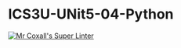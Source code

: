 # ICS3U-UNit5-04-Python
[![Mr Coxall's Super Linter](https://github.com/zaida-hammmel2108/ICS3U-Unit5-03-Python/workflows/Mr%20Coxall's%20Super%20Linter/badge.svg)](https://github.com/zaida-hammmel2108/ICS3U-Unit5-03-Python/actions/)
